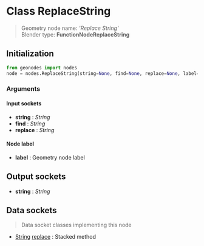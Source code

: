 
# Class ReplaceString

> Geometry node name: _'Replace String'_<br>Blender type:  **FunctionNodeReplaceString**

## Initialization


```python
from geonodes import nodes
node = nodes.ReplaceString(string=None, find=None, replace=None, label=None)
```


### Arguments


#### Input sockets



- **string** : _String_
- **find** : _String_
- **replace** : _String_



#### Node label



- **label** : Geometry node label



## Output sockets



- **string** : _String_



## Data sockets

> Data socket classes implementing this node


- [String](./sockets/String.md) [replace](./sockets/String.md#replace) : Stacked method


